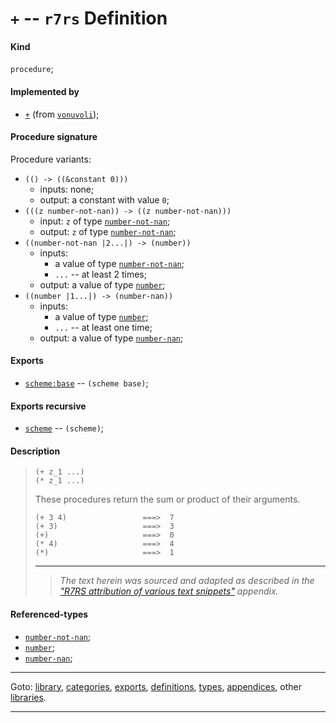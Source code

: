 

<a id='definition__r7rs__ZZZZ__2b'></a>

# `+` -- `r7rs` Definition


<a id='definition__r7rs__ZZZZ__2b__kind'></a>

#### Kind

`procedure`;


<a id='definition__r7rs__ZZZZ__2b__implemented-by'></a>

#### Implemented by

 * [`+`](../../vonuvoli/definitions/ZZZZ__2b.md#definition__vonuvoli__ZZZZ__2b) (from [`vonuvoli`](../../vonuvoli/_index.md#library__vonuvoli));


<a id='definition__r7rs__ZZZZ__2b__procedure-signature'></a>

#### Procedure signature

Procedure variants:
 * `(() -> ((&constant 0)))`
   * inputs: none;
   * output: a constant with value `0`;
 * `(((z number-not-nan)) -> ((z number-not-nan)))`
   * input: `z` of type [`number-not-nan`](../../r7rs/types/number-not-nan.md#type__r7rs__number-not-nan);
   * output: `z` of type [`number-not-nan`](../../r7rs/types/number-not-nan.md#type__r7rs__number-not-nan);
 * `((number-not-nan |2...|) -> (number))`
   * inputs:
     * a value of type [`number-not-nan`](../../r7rs/types/number-not-nan.md#type__r7rs__number-not-nan);
     * `...` -- at least 2 times;
   * output: a value of type [`number`](../../r7rs/types/number.md#type__r7rs__number);
 * `((number |1...|) -> (number-nan))`
   * inputs:
     * a value of type [`number`](../../r7rs/types/number.md#type__r7rs__number);
     * `...` -- at least one time;
   * output: a value of type [`number-nan`](../../r7rs/types/number-nan.md#type__r7rs__number-nan);


<a id='definition__r7rs__ZZZZ__2b__exports'></a>

#### Exports

 * [`scheme:base`](../../r7rs/exports/scheme_3a_base.md#export__r7rs__scheme_3a_base) -- `(scheme base)`;


<a id='definition__r7rs__ZZZZ__2b__exports-recursive'></a>

#### Exports recursive

 * [`scheme`](../../r7rs/exports/scheme.md#export__r7rs__scheme) -- `(scheme)`;


<a id='definition__r7rs__ZZZZ__2b__description'></a>

#### Description

> ````
> (+ z_1 ...)
> (* z_1 ...)
> ````
> 
> 
> These procedures return the sum or product of their arguments.
> 
> ````
> (+ 3 4)                 ===>  7
> (+ 3)                   ===>  3
> (+)                     ===>  0
> (* 4)                   ===>  4
> (*)                     ===>  1
> ````
> 
> 
> ----
> > *The text herein was sourced and adapted as described in the ["R7RS attribution of various text snippets"](../../r7rs/appendices/attribution.md#appendix__r7rs__attribution) appendix.*


<a id='definition__r7rs__ZZZZ__2b__referenced-types'></a>

#### Referenced-types

 * [`number-not-nan`](../../r7rs/types/number-not-nan.md#type__r7rs__number-not-nan);
 * [`number`](../../r7rs/types/number.md#type__r7rs__number);
 * [`number-nan`](../../r7rs/types/number-nan.md#type__r7rs__number-nan);

----

Goto: [library](../../r7rs/_index.md#library__r7rs), [categories](../../r7rs/categories/_index.md#toc__r7rs__categories), [exports](../../r7rs/exports/_index.md#toc__r7rs__exports), [definitions](../../r7rs/definitions/_index.md#toc__r7rs__definitions), [types](../../r7rs/types/_index.md#toc__r7rs__types), [appendices](../../r7rs/appendices/_index.md#toc__r7rs__appendices), other [libraries](../../_libraries.md#toc__libraries).

----

